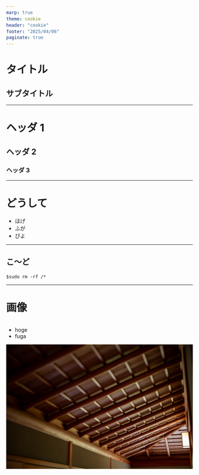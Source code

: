 ```yaml
---
marp: true
theme: cookie
header: "cookie"
footer: "2025/04/06"
paginate: true
---
```


<!-- class: title -->

# タイトル

## サブタイトル

---

<!-- class: slides -->

# ヘッダ 1

## **ヘッダ 2**

### ヘッダ 3

---

# どうして

- ほげ
- ふが
- ぴよ

---

## **こ〜ど**

```shell
$sudo rm -rf /*
```

---

# 画像

<div class = "column">
<div>

- hoge
- fuga

</div>

![ほげ](./images/5B5A5909.jpg)

</div>
